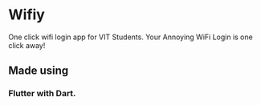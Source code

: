 # Wifiy

One click wifi login app for VIT Students. Your Annoying WiFi Login is one click away!

## Made using

### Flutter with Dart.